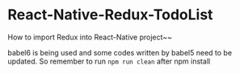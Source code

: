 # React-Native-Redux-TodoList
How to import Redux into React-Native project~~

babel6 is being used and some codes written by babel5 need to be updated. So remember to run <code>npm run clean</code> after  npm install

